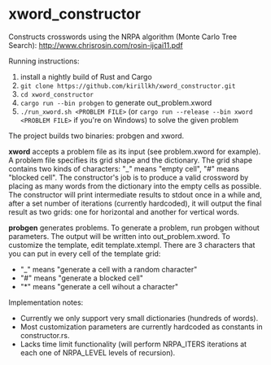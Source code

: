 # xword_constructor
Constructs crosswords using the NRPA algorithm (Monte Carlo Tree Search): http://www.chrisrosin.com/rosin-ijcai11.pdf

Running instructions:

1. install a nightly build of Rust and Cargo
2. `git clone https://github.com/kirillkh/xword_constructor.git`
3. `cd xword_constructor`
4. `cargo run --bin probgen` to generate out_problem.xword
5. `./run_xword.sh <PROBLEM FILE>` (or `cargo run --release --bin xword <PROBLEM FILE>` if you're on Windows) to solve the given problem

The project builds two binaries: probgen and xword. 

**xword** accepts a problem file as its input (see problem.xword for example). A problem file specifies its grid shape and the dictionary.
The grid shape contains two kinds of characters: "_" means "empty cell", "#" means "blocked cell". The constructor's job is to produce 
a valid crossword by placing as many words from the dictionary into the empty cells as possible. The constructor will print intermediate results to stdout once in a while and, after a set number of iterations (currently hardcoded), it will output the final result as two grids: one for horizontal and another for vertical words.

**probgen** generates problems. To generate a problem, run probgen without parameters. The output will be written into out_problem.xword. 
To customize the template, edit template.xtempl. There are 3 characters that you can put in every cell of the template grid:
- "_" means "generate a cell with a random character"
- "#" means "generate a blocked cell"
- "*" means "generate a cell wihout a character"

Implementation notes:
- Currently we only support very small dictionaries (hundreds of words).
- Most customization parameters are currently hardcoded as constants in constructor.rs. 
- Lacks time limit functionality (will perform NRPA_ITERS iterations at each one of NRPA_LEVEL levels of recursion).
